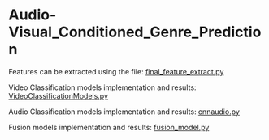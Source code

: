 # Audio-Visual_Conditioned_Genre_Prediction
Features can be extracted using the file: [final_feature_extract.py](final_feature_extract.py) 

Video Classification models implementation and results: [VideoClassificationModels.py](VideoClassificationModels.py)

Audio Classification models implementation and results: [cnnaudio.py](cnnaudio.py)

Fusion models implementation and results: [fusion_model.py](fusion_model.py)
